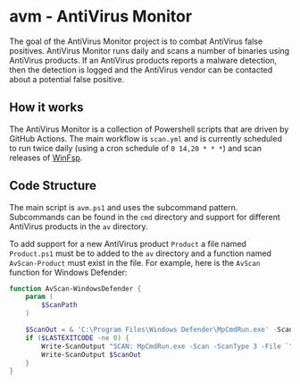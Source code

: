 # avm - AntiVirus Monitor

The goal of the AntiVirus Monitor project is to combat AntiVirus false positives. AntiVirus Monitor runs daily and scans a number of binaries using AntiVirus products. If an AntiVirus products reports a malware detection, then the detection is logged and the AntiVirus vendor can be contacted about a potential false positive.

## How it works

The AntiVirus Monitor is a collection of Powershell scripts that are driven by GitHub Actions. The main workflow is `scan.yml` and is currently scheduled to run twice daily (using a cron schedule of `0 14,20 * * *`) and scan releases of [WinFsp](https://github.com/billziss-gh/winfsp).

## Code Structure

The main script is `avm.ps1` and uses the subcommand pattern. Subcommands can be found in the `cmd` directory and support for different AntiVirus products in the `av` directory.

To add support for a new AntiVirus product `Product` a file named `Product.ps1` must be to added to the `av` directory and a function named `AvScan-Product` must exist in the file. For example, here is the `AvScan` function for Windows Defender:

```powershell
function AvScan-WindowsDefender {
    param (
        $ScanPath
    )

    $ScanOut = & 'C:\Program Files\Windows Defender\MpCmdRun.exe' -Scan -ScanType 3 -File $ScanPath -DisableRemediation
    if ($LASTEXITCODE -ne 0) {
        Write-ScanOutput "SCAN: MpCmdRun.exe -Scan -ScanType 3 -File `"$(Split-Path $ScanPath -Leaf)`" -DisableRemediation`n"
        Write-ScanOutput $ScanOut
    }
}
```
